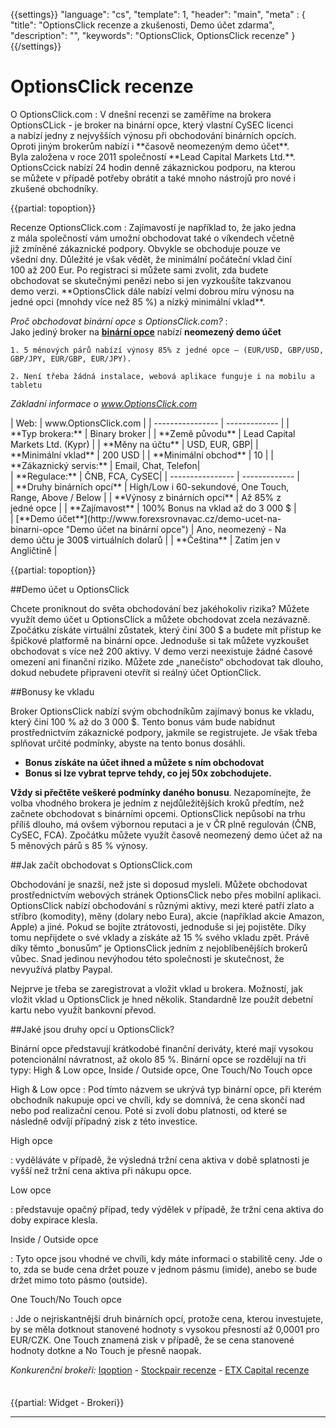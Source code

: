 ﻿{{settings}}
  "language": "cs",
  "template": 1,
  "header": "main",
  "meta" : {
    "title": "OptionsClick recenze a zkušenosti, Demo účet zdarma",
    "description": "",
    "keywords": "OptionsClick, OptionsClick recenze"
  }
{{/settings}}
<div itemprop="review" itemscope itemtype="http://schema.org/Review">

<span itemprop="reviewRating" itemscope itemtype="http://schema.org/Rating">
  <meta itemprop="worstRating" content="1"/>
  <meta itemprop="ratingValue" content="89"/>
  <meta itemprop="bestRating" content="100"/>
</span>
<meta itemprop="itemreviewed" content="OptionsClick">
<meta itemprop="author" content="ForexSrovnávač.cz">

<div class="row">
<div class="col-md-9" role="main" markdown="1">


# OptionsClick recenze
<div class="row" style="width:92%">
  <div class="col-md-6" markdown="1">
O OptionsClick.com
:    
V dnešní recenzi se zaměříme na brokera OptionsCLick - je broker na binární opce, který vlastní   CySEC licenci a nabízí jedny z nejvyšších výnosu  při obchodování binárních opcích. Oproti jiným brokerům nabízí i **časově neomezeným demo účet**. Byla založena v roce 2011 společností **Lead Capital Markets Ltd.**. OptionsCcick nabízí 24 hodin denně zákaznickou podporu, na kterou se můžete v případě potřeby obrátit a také mnoho nástrojů pro nové i zkušené obchodníky. 

{{partial: topoption}}

</div>
  <div class="col-md-6" markdown="1">
Recenze OptionsClick.com
:    
Zajímavostí je například to, že jako jedna z mála společností vám umožní obchodovat také o víkendech včetně již zmíněné zákaznické podpory. Obvykle se obchoduje pouze ve všední dny. Důležité je však vědět, že minimální počáteční vklad činí 100 až 200 Eur. Po registraci si můžete sami zvolit, zda budete obchodovat se skutečnými penězi nebo si jen vyzkoušíte takzvanou demo verzi.  **OptionsClick dále nabízí velmi dobrou míru výnosu na jedné opci (mnohdy více než 85 %) a nízký minimální vklad**. 



</div>
</div>


*Proč obchodovat binární opce s OptionsClick.com?*
:    
     Jako jediný broker na [**binární opce**](http://www.forexsrovnavac.cz/binarni-opce) nabízí **neomezený demo účet**

    1. 5 měnových párů nabízí výnosy 85% z jedné opce – (EUR/USD, GBP/USD, GBP/JPY, EUR/GBP, EUR/JPY).
    
    2. Není třeba žádná instalace, webová aplikace funguje i na mobilu a tabletu


*Základní informace o www.OptionsClick.com*
<div class="row" style="width:92%">
  <div class="col-md-6" markdown="1">
| Web:     |   www.OptionsClick.com |
| ---------------- | ------------- |
| **Typ brokera:**   | Binary broker  |
| **Země původu**   | Lead Capital Markets Ltd. (Kypr)  |
| **Měny na účtu** | USD, EUR, GBP|
| **Minimální vklad** | 200 USD |
| **Minimální obchod**  | 10 |
| **Zákaznický servis:**  | Email, Chat, Telefon|



  </div>
  <div class="col-md-6" markdown="1">
| **Regulace:**  | ČNB, FCA, CySEC|
| ---------------- | ------------- |
| **Druhy binárních opcí**  | High/Low i 60-sekundové, One Touch, Range, Above / Below |
| **Výnosy z binárních opcí**  | Až 85% z jedné opce |
| **Zajímavost**  | 100% Bonus na vklad až do 3 000 $ |
| [**Demo účet**](http://www.forexsrovnavac.cz/demo-ucet-na-binarni-opce "Demo účet na binární opce")  | Ano, neomezený -  Na demo účtu je 300$ virtuálních dolarů |
| **Čeština**  | Zatím jen v Angličtině |

</div>
</div>

{{partial: topoption}}

##Demo účet u OptionsClick

Chcete proniknout do světa obchodování bez jakéhokoliv rizika? Můžete využít demo účet u OptionsClick a můžete obchodovat zcela nezávazně. Zpočátku získáte virtuální zůstatek, který činí 300 $ a budete mít přístup ke špičkové platformě na binární opce. Jednoduše si tak můžete vyzkoušet obchodovat s více než 200 aktivy. V demo verzi neexistuje žádné časové omezení ani finanční riziko. Můžete zde „nanečisto“ obchodovat tak dlouho, dokud nebudete připraveni otevřít si reálný účet OptionClick.

##Bonusy ke vkladu

Broker OptionsClick nabízí svým obchodníkům zajímavý bonus ke vkladu, který činí 100 % až do 3 000 $. Tento bonus vám bude nabídnut prostřednictvím zákaznické podpory, jakmile se registrujete. Je však třeba splňovat určité podmínky, abyste na tento bonus dosáhli. 

- **Bonus získáte na účet ihned a můžete s ním obchodovat**
- **Bonus si lze vybrat teprve tehdy, co jej 50x zobchodujete.**

**Vždy si přečtěte veškeré podmínky daného bonusu**. Nezapomínejte, že volba vhodného brokera je jedním z nejdůležitějších kroků předtím, než začnete obchodovat s binárními opcemi. OptionsClick nepůsobí na trhu příliš dlouho, má ovšem výbornou reputaci a je v ČR plně regulován (ČNB, CySEC, FCA). Zpočátku můžete využít časově neomezený demo účet až na 5 měnových párů s 85 % výnosy. 


##Jak začít obchodovat s OptionsClick.com

Obchodování je snazší, než jste si doposud mysleli. Můžete obchodovat prostřednictvím webových stránek OptionsClick nebo přes mobilní aplikaci. OptionsClick nabízí obchodování s různými aktivy, mezi které patří zlato a stříbro (komodity), měny (dolary nebo Eura), akcie (například akcie Amazon, Apple) a jiné. Pokud se bojíte ztrátovosti, jednoduše si jej pojistěte. Díky tomu nepřijdete o své vklady a získáte až 15 % svého vkladu zpět. Právě díky těmto „bonusům“ je OptionsClick jedním z nejoblíbenějších brokerů vůbec. Snad jedinou nevýhodou této společnosti je skutečnost, že nevyužívá platby Paypal. 

Nejprve je třeba se zaregistrovat a vložit vklad u brokera. Možností, jak vložit vklad u OptionsClick je hned několik. Standardně lze použít debetní kartu nebo využít bankovní převod. 

##Jaké jsou druhy opcí u OptionsClick?
 
Binární opce představují krátkodobé finanční deriváty, které mají vysokou potencionální návratnost, až okolo 85 %. Binární opce se rozdělují na tři typy:  High & Low opce, Inside / Outside opce, One Touch/No Touch opce

High & Low opce 
:   Pod tímto názvem se ukrývá typ binární opce, při kterém obchodník nakupuje opci ve chvíli, kdy se domnívá, že cena skončí nad nebo pod realizační cenou. Poté si zvolí dobu platnosti, od které se následně odvíjí případný zisk z této investice. 

High opce

:     vyděláváte v případě, že výsledná tržní cena aktiva v době splatnosti je vyšší než tržní cena aktiva při nákupu opce. 

Low opce

:     představuje opačný případ, tedy výdělek v případě, že tržní cena aktiva do doby expirace klesla. 

Inside / Outside opce

:    Tyto opce jsou vhodné ve chvíli, kdy máte informaci o stabilitě ceny. Jde o to, zda se bude cena držet pouze v jednom pásmu (imide), anebo se bude držet mimo toto pásmo (outside). 

One Touch/No Touch opce

:    Jde o nejriskantnější druh binárních opcí, protože cena, kterou investujete, by se měla dotknout stanovené hodnoty s vysokou přesností až 0,0001 pro EUR/CZK. One Touch znamená zisk v případě, že se cena stanovené hodnoty dotkne a No Touch je přesně naopak. 

*Konkurenční brokeři:* [Iqoption](http://www.forexsrovnavac.cz/iqoption) - [Stockpair recenze](http://www.forexsrovnavac.cz/stockpair) - [ETX Capital recenze](http://www.forexsrovnavac.cz/etx-capital-zkusenosti)


</div>
<div class="col-md-3" markdown="1">
<div class="well" markdown="1" style="margin-top: 2.5em">



</div>
<div class="container-fluid" markdown="1">

{{partial: Widget - Brokeri}}

- - -


</div>
</div>
</div>


</div><!-- /itemreview -->